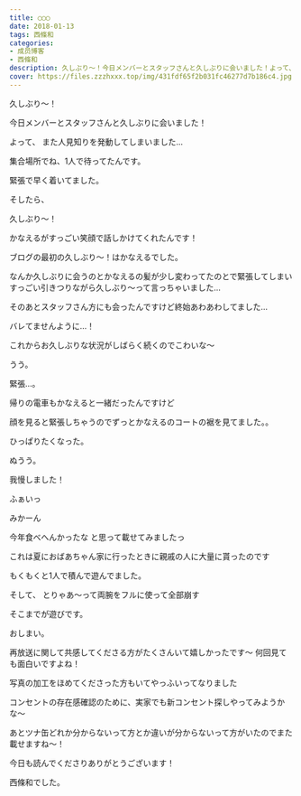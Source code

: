 ```yaml
---
title: ◯◯◯
date: 2018-01-13
tags: 西條和
categories: 
- 成员博客
- 西條和
description: 久しぶり〜！今日メンバーとスタッフさんと久しぶりに会いました！よって、また人見知りを発動してしまいました…集合場所でね、1人で待...
cover: https://files.zzzhxxx.top/img/431fdf65f2b031fc46277d7b186c4.jpg 
---
```








久しぶり〜！










今日メンバーとスタッフさんと久しぶりに会いました！








よって、
また人見知りを発動してしまいました…







集合場所でね、1人で待ってたんです。




緊張で早く着いてました。





そしたら、





久しぶり〜！









かなえるがすっごい笑顔で話しかけてくれたんです！







ブログの最初の久しぶり〜！はかなえるでした。








なんか久しぶりに会うのとかなえるの髪が少し変わってたのとで緊張してしまいすっごい引きつりながら久しぶり〜って言っちゃいました…









そのあとスタッフさん方にも会ったんですけど終始あわあわしてました…




バレてませんように…！









これからお久しぶりな状況がしばらく続くのでこわいな〜



うう。



緊張…。








帰りの電車もかなえると一緒だったんですけど




顔を見ると緊張しちゃうのでずっとかなえるのコートの裾を見てました。。







ひっぱりたくなった。





ぬうう。





我慢しました！








ふぁいっ














みかーん





今年食べへんかったな
と思って載せてみましたっ





これは夏におばあちゃん家に行ったときに親戚の人に大量に貰ったのです






もくもくと1人で積んで遊んでました。







そして、
とりゃあ〜って両腕をフルに使って全部崩す





そこまでが遊びです。











おしまい。






再放送に関して共感してくださる方がたくさんいて嬉しかったです〜
何回見ても面白いですよね！




写真の加工をほめてくださった方もいてやっふいってなりました




コンセントの存在感確認のために、実家でも新コンセント探しやってみようかな〜




あとツナ缶どれか分からないって方とか違いが分からないって方がいたのでまた載せますね〜！





今日も読んでくださりありがとうございます！




西條和でした。


